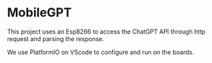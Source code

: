 # MobileGPT
This project uses an Esp8266 to access the ChatGPT API through http request and parsing the response.

We use PlatformIO on VScode to configure and run on the boards.

